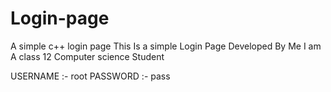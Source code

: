# Login-page
A simple c++ login page
This Is a simple Login Page Developed By Me 
I am A class 12 Computer science Student

USERNAME :- root
             PASSWORD :- pass


